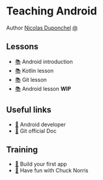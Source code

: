 # Teaching Android

Author [Nicolas Duponchel](NDU) [@][NDU_mail]

## Lessons

* [:books:][Lesson1] Android introduction
* [:books:][Lesson2] Kotlin lesson
* [:books:][Lesson3] Git lesson
* [:books:][Lesson4] Android lesson **WIP**


## Useful links

* [:book:][Useful1] Android developer
* [:book:][Useful2] Git official Doc


## Training

* [:hammer:][Training1] Build your first app
* [:hammer:][Training2] Have fun with Chuck Norris




[//]: # (Lessons links)
[Lesson1]: https://docs.google.com/presentation/d/1TVzxBw-y4QQULLn9568-vNTC4tJforGU9vho4i7TkLU/edit?usp=sharing
[Lesson2]: https://docs.google.com/presentation/d/1vIhzxcxw_Ynpv_1_RDHXJnkakLSO3jwyujhe-djDK7c/edit?usp=sharing
[Lesson3]: https://docs.google.com/presentation/d/1vNHc-OM-ku6p8CZt05iB3ILp0-84-GVwm-l-peiNPdc/edit?usp=sharing
[Lesson4]: https://docs.google.com/presentation/d/1D0FXnJPRdrTBbfM7dYjHtwRVWsAk8oLF7SDVKE1F5_E/edit?usp=sharing

[//]: # (Useful links)
[Useful1]: https://developer.android.com/guide/components/fundamentals
[Useful2]: https://git-scm.com/docs

[//]: # (Training links)
[Training1]: MyFirstApp
[Training2]: ChuckNorrisJokes

[NDU]: https://www.linkedin.com/in/nicolasduponchel/
[NDU_mail]: mailto:nduponchel@gopro.com